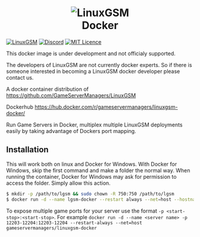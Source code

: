 <h1 align="center">
  <br>
  <img src="https://github.com/GameServerManagers/LinuxGSM-Docs/raw/master/.gitbook/assets/linuxgsm_colour_logo_workmark_short_384.png" alt="LinuxGSM">
  <br>
  Docker
  </h1>

[![LinuxGSM](https://img.shields.io/badge/-LinuxGSM-2b2b2b.svg?logo=data%3Aimage%2Fpng%3Bbase64%2CiVBORw0KGgoAAAANSUhEUgAAACsAAABACAYAAACDbo5ZAAAGD0lEQVR4AcWYa2wUVRvHz75c2vJ2disXoUBEVIioRAx%2BMIFA1IRwUS6KCCiIKBrvhEYiiGm5iBgk8QOGEgUUDYTttmVZWFr2UmwURS6iYAoCtmisElSsdHdbkT7%2BTzoNy%2BGc2dm54C%2F5Rdkz85x%2FZ86ZOXOYXYhIg3Phx%2FA4PAcv6f%2Btg5vhHJjP3EcZsgsshufJHH%2FAJbDztQ7aG35J1vgCXn%2BtgvrgEbLHYei9FmE3kDOUuh10OGwjZ7gEh7kZ9gNyllK3gnrg7%2BQs56DHjbCDyB0GuRF2ArnDeDfCziF3mO1G2FfJHRa4EXYpuUOxG2GXkzuUuBH2TXKH5W6ELSV3eM%2BNsOUk5yQcAY8p2uvgSPitor3MjbB1UOQXOFBvHwpbhPYWOExvL4SNUOQ7p4P2JTlzhOPmCu0vCu1PQpE2WOhk2MdJjk9y7HNwP1wEPUJbAcmZ6WTYrYolnifbxZBiibnFySHQCkUaLdY7C0V4%2FT5OhF1JcuIW6%2B0lOcvsBi2Ezao3j8Ov7Quwj52w60jNKIs1R5GatVaDDoEXSU4D7GSxbidYT3IuwjusFK0mNUVMwaZNNbl%2B%2F87hoVCom0HthaQmnG3QB0lNPcxlCvz%2B0GtlZTuorCxYYlA%2FDzbY%2FnrAgV3hCVLzCDMgEAi9wMMi9IIM%2FUwnNXWwi5mwRaSmmmXA798xq%2F3Khp420VeE1LyS6eQeBhttSXgzywCCToIUCOyYZvKLOWWwkdfd6ORVpGYJM0F5efDe9mEQHGty2BWTmhVGO4PNBmOoKzMBxmo%2FhD25dWvljSbD5hjMkb9gT9lJq63Mzi1bKkbjloc7xBWtwiRrDASCVRi%2FRxA8if%2BvrawMTzYI%2FACpeUv2KFFtDcUyTKilCHcis8G1Ga7wHpLzG8wVFs1K7jaeUKHZfIxmkj9%2FM4S9x9RGiMEudo0QbCVu9Xqn5PWEwLUk5%2FP0iaXac53I0kAH9Sau4m54lo%2FdTMfyekLYKQZ7ub34AbMMlmw5irC2VYTN0fuVMYMf8JHxJ7L7YYXAlSRnI2%2F8RtH4siTsDMz%2BZ5yS15OEXUxyDjGD1%2BvEq8MG16CDzY6JepKwT6geYbzxb0XjGMl7vwGSgzZIwo4nOa1M8Yr9Afb%2Fj8L21%2FsXaeaNZ2A6KTiEASph%2F0vF80cn4tokqu79fzfCUk2vfF4%2FFdFGEjGPHvg2yWrsDG%2F4%2BqpZB8jPOiXjWk0y5iXdM3XhKUvxBTA9UvHuvNPh%2Bzb%2BWj10z6nwuHWBbQFMvNCjKnn7qd1jS%2Fnx9VX3b6jC%2BbwOr5eMe3%2B83IcW4%2F3qgT%2BUTbA9srGaiHsn8AKiF6Ld%2FxF%2FOx6eeAJXabvK78MTTornNMd6XJTVR7%2Fj9bBjhFxV%2FMc1kJOAy2AeA%2FgrV4mFVDZFCqm8rEJ6qysCAWqK9iaztRJRbWXa4moFTELOav7jY%2FqAvoXp0Gc9NX7bIZl17%2FZl0rC1wRLeno0NvP%2B0CTcYNnS8wW6CtzNANaxzKqo9hRNOQ8rGo7tmSsMe2zWdt2frqVRcm5s2fofCgawDNHRNxnyfqgsYez4y4ADCjRM9H73hsNWafILTQdaFiSTj%2BQ%2FxA6yH7d%2BCmR8XbYr0a7VTF2N4siSsb5qdos3R6%2FjGxpULFfw7EfORnbrI9TAToX0sD40%2F2ylcGdh2Rdhg%2BSf2gka9jRTqK9%2BGwgHz7RTfVbHxirDhivdthYUvMRX8aYAD9lstvi%2B0aDL2DUZ0eCBUNNVG0IP65FLTWqPdiqdC0koHTVXe7iyNRG23QotBEy1RbTAzQyrmnYUT2rLsoA13JpcB4eVC2daBM1g2JGLekmwf5On7EJfngfZTNnVSce8bFjaTmQdvs%2FXmO%2FJVpoXdx3RSUe9O00Fj3nUdy0RLgRHiHXOPGW1h2uKZ07c9rG%2Bxyefp23pQeyBIEQoavYlakrG8fnrY5yHn2fbxXzAgw7m8bT5zkkSk4C7cpmOK21esB%2FXAQ5DzFfTo43%2BF%2FDzf0eZ4wZ3MDSjMcvD6nIeOahGgia%2FyU3HforTPkWkwnakdn0cI9jqfbPjD%2FuQLJr6644snlgX%2FApOMoyd1R5%2FxAAAAAElFTkSuQmCC)](https://linuxgsm.com)
[![Discord](https://discordapp.com/api/guilds/127498813903601664/widget.png?style=shield)](https://linuxgsm.com/discord)
[![MIT Licence](https://badges.frapsoft.com/os/mit/mit.svg?v=103)](https://github.com/GameServerManagers/LinuxGSM/blob/master/LICENSE)

This docker image is under development and not officialy supported.

The developers of LinuxGSM are not currently docker experts. So if there is someone interested in becoming a LinuxGSM docker developer please contact us.

A docker container distribution of https://github.com/GameServerManagers/LinuxGSM

Dockerhub https://hub.docker.com/r/gameservermanagers/linuxgsm-docker/

Run Game Servers in Docker, multiplex multiple LinuxGSM deployments easily by taking advantage of Dockers port mapping.

## Installation
This will work both on linux and Docker for Windows. With Docker for Windows, skip the first command and make a folder the normal way. When running the container, Docker for Windows may ask for permission to access the folder. Simply allow this action.

```bash
$ mkdir -p /path/to/lgsm && sudo chown -R 750:750 /path/to/lgsm
$ docker run -d --name lgsm-docker --restart always --net=host --hostname LGSM -it -e PUID=750 -e PGID=750 -v "/path/to/lgsm:/home/linuxgsm/" gameservermanagers/linuxgsm-docker
```
To expose multiple game ports for your server use the format `-p <start-stop>:<start-stop>`. For example `docker run -d --name <server name> -p 12203-12204:12203-12204 --restart-always --net=host gameservermanagers/linuxgsm-docker `
